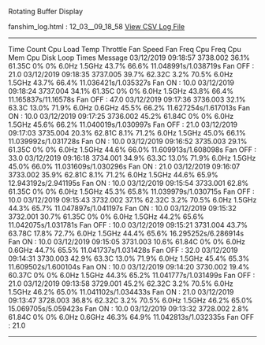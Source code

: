Rotating Buffer Display

fanshim\_log.html : 12\_03\_\_09\_18\_58 [View CSV Log
File](log/11_30__09_00_40_fanshim_lg.csv)

  --------------------- ---------- ---------- -------- ---------- ----------- ---------- ---------- --------- ---------- ---------------------- ----------------
  Time                  Count      Cpu Load   Temp     Throttle   Fan Speed   Fan Freq   Cpu Freq   Cpu Mem   Cpu Disk   Loop Times             Message
  03/12/2019 09:18:57   3738.002   36.1%      61.35C   0%         0%          6.0Hz      1.5GHz     43.7%     66.6%      11.048991s/1.038719s   Fan OFF : 21.0
  03/12/2019 09:18:35   3737.005   39.7%      62.32C   3.2%       70.5%       6.0Hz      1.5GHz     43.7%     66.4%      11.036421s/1.035327s   Fan ON : 10.0
  03/12/2019 09:18:24   3737.004   34.1%      61.35C   0%         0%          6.0Hz      1.5GHz     43.8%     66.4%      11.165837s/11.16578s   Fan OFF : 47.0
  03/12/2019 09:17:36   3736.003   32.1%      63.3C    13.0%      71.9%       6.0Hz      0.6GHz     45.5%     66.2%      11.627254s/1.617013s   Fan ON : 10.0
  03/12/2019 09:17:25   3736.002   45.2%      61.84C   0%         0%          6.0Hz      1.5GHz     45.6%     66.2%      11.040019s/1.030997s   Fan OFF : 21.0
  03/12/2019 09:17:03   3735.004   20.3%      62.81C   8.1%       71.2%       6.0Hz      1.5GHz     45.0%     66.1%      11.039992s/1.031728s   Fan ON : 10.0
  03/12/2019 09:16:52   3735.003   29.1%      61.35C   0%         0%          6.0Hz      1.5GHz     44.6%     66.0%      11.609913s/1.608098s   Fan OFF : 33.0
  03/12/2019 09:16:18   3734.001   34.9%      63.3C    13.0%      71.9%       6.0Hz      1.5GHz     45.0%     66.0%      11.031609s/1.030296s   Fan ON : 21.0
  03/12/2019 09:16:07   3733.002   35.9%      62.81C   8.1%       71.2%       6.0Hz      1.5GHz     44.6%     65.9%      12.943192s/2.941195s   Fan ON : 10.0
  03/12/2019 09:15:54   3733.001   62.8%      61.35C   0%         0%          6.0Hz      1.5GHz     45.3%     65.8%      11.039979s/1.030715s   Fan OFF : 10.0
  03/12/2019 09:15:43   3732.002   37.1%      62.32C   3.2%       70.5%       6.0Hz      1.5GHz     44.3%     65.7%      11.047897s/1.041197s   Fan ON : 10.0
  03/12/2019 09:15:32   3732.001   30.7%      61.35C   0%         0%          6.0Hz      1.5GHz     44.2%     65.6%      11.042075s/1.031781s   Fan OFF : 10.0
  03/12/2019 09:15:21   3731.004   43.7%      63.78C   17.8%      72.7%       6.0Hz      1.5GHz     44.4%     65.6%      16.295252s/6.286914s   Fan ON : 10.0
  03/12/2019 09:15:05   3731.003   10.6%      61.84C   0%         0%          6.0Hz      0.6GHz     44.7%     65.5%      11.041737s/1.031428s   Fan OFF : 32.0
  03/12/2019 09:14:31   3730.003   42.9%      63.3C    13.0%      71.9%       6.0Hz      1.5GHz     45.4%     65.3%      11.609502s/1.600104s   Fan ON : 10.0
  03/12/2019 09:14:20   3730.002   19.4%      60.37C   0%         0%          6.0Hz      1.5GHz     44.3%     65.2%      11.041777s/1.031499s   Fan OFF : 21.0
  03/12/2019 09:13:58   3729.001   45.2%      62.32C   3.2%       70.5%       6.0Hz      1.5GHz     46.2%     65.0%      11.041102s/1.034433s   Fan ON : 21.0
  03/12/2019 09:13:47   3728.003   36.8%      62.32C   3.2%       70.5%       6.0Hz      1.5GHz     46.2%     65.0%      15.069705s/5.059423s   Fan ON : 10.0
  03/12/2019 09:13:32   3728.002   2.8%       61.84C   0%         0%          6.0Hz      0.6GHz     46.3%     64.9%      11.042813s/1.032335s   Fan OFF : 21.0
  --------------------- ---------- ---------- -------- ---------- ----------- ---------- ---------- --------- ---------- ---------------------- ----------------


